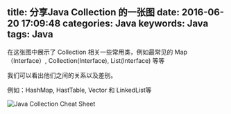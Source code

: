 title: 分享Java Collection 的一张图
date: 2016-06-20 17:09:48
categories: Java
keywords: Java
tags: Java
---
 

在这张图中展示了 Collection 相关一些常用类，例如最常见的 Map（Interface）, Collection(Interface), List(Interface) 等等

我们可以看出他们之间的关系以及差别。

例如：HashMap, HastTable,  Vector 和 LinkedList等


![Java Collection Cheat Sheet](http://7xlcno.com1.z0.glb.clouddn.com/java_array_big_img.png)
